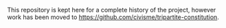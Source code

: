 This repository is kept here for a complete history of the project, however work has been moved to https://github.com/civisme/tripartite-constitution.
